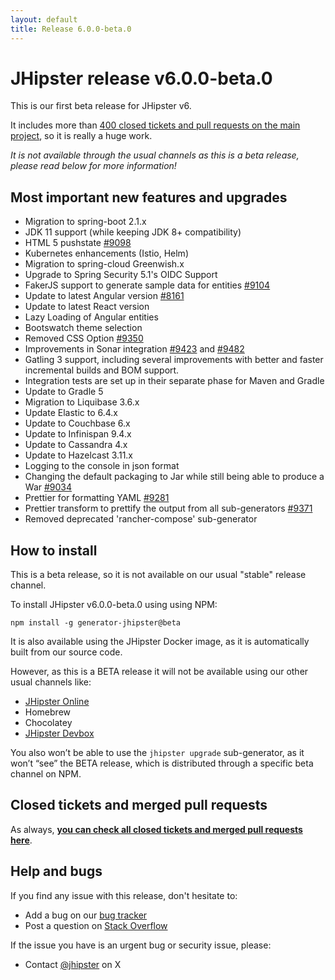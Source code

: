 ```yaml
---
layout: default
title: Release 6.0.0-beta.0
---
```


JHipster release v6.0.0-beta.0
==================

This is our first beta release for JHipster v6.

It includes more than [400 closed tickets and pull requests on the main project](https://github.com/jhipster/generator-jhipster/issues?q=milestone%3A6.0.0-beta.0+is%3Aclosed), so it is really a huge work.

_It is not available through the usual channels as this is a beta release, please read below for more information!_

Most important new features and upgrades
-------------

- Migration to spring-boot 2.1.x
- JDK 11 support (while keeping JDK 8+ compatibility)
- HTML 5 pushstate [#9098](https://github.com/jhipster/generator-jhipster/pull/9098)
- Kubernetes enhancements (Istio, Helm)
- Migration to spring-cloud Greenwish.x
- Upgrade to Spring Security 5.1's OIDC Support
- FakerJS support to generate sample data for entities [#9104](https://github.com/jhipster/generator-jhipster/pull/9104)
- Update to latest Angular version [#8161](https://github.com/jhipster/generator-jhipster/pull/8161)
- Update to latest React version
- Lazy Loading of Angular entities
- Bootswatch theme selection
- Removed CSS Option [#9350](https://github.com/jhipster/generator-jhipster/pull/9350)
- Improvements in Sonar integration [#9423](https://github.com/jhipster/generator-jhipster/pull/9423) and [#9482](https://github.com/jhipster/generator-jhipster/pull/9482)
- Gatling 3 support, including several improvements with better and faster incremental builds and BOM support.
- Integration tests are set up in their separate phase for Maven and Gradle
- Update to Gradle 5
- Migration to Liquibase 3.6.x
- Update Elastic to 6.4.x
- Update to Couchbase 6.x
- Update to Infinispan 9.4.x
- Update to Cassandra 4.x
- Update to Hazelcast 3.11.x
- Logging to the console in json format
- Changing the default packaging to Jar while still being able to produce a War [#9034](https://github.com/jhipster/generator-jhipster/pull/9034)
- Prettier for formatting YAML [#9281](https://github.com/jhipster/generator-jhipster/pull/9281)
- Prettier transform to prettify the output from all sub-generators [#9371](https://github.com/jhipster/generator-jhipster/pull/9371)
- Removed deprecated 'rancher-compose' sub-generator

How to install
------------

This is a beta release, so it is not available on our usual "stable" release channel.

To install JHipster v6.0.0-beta.0 using using NPM:

    npm install -g generator-jhipster@beta

It is also available using the JHipster Docker image, as it is automatically built from our source code.

However, as this is a BETA release it will not be available using our other usual channels like:

- [JHipster Online](https://start.jhipster.tech)
- Homebrew
- Chocolatey
- [JHipster Devbox](https://github.com/jhipster/jhipster-devbox)

You also won’t be able to use the `jhipster upgrade` sub-generator, as it won’t “see” the BETA release, which is distributed through a specific beta channel on NPM.


Closed tickets and merged pull requests
------------
As always, __[you can check all closed tickets and merged pull requests here](https://github.com/jhipster/generator-jhipster/issues?q=milestone%3A6.0.0-beta.0+is%3Aclosed)__.

Help and bugs
--------------

If you find any issue with this release, don't hesitate to:

- Add a bug on our [bug tracker](https://github.com/jhipster/generator-jhipster/issues?state=open)
- Post a question on [Stack Overflow](http://stackoverflow.com/tags/jhipster/info)

If the issue you have is an urgent bug or security issue, please:

- Contact [@jhipster](https://twitter.com/jhipster) on X
